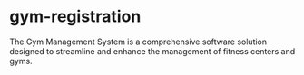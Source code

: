 # gym-registration
The Gym Management System is a comprehensive software solution designed to streamline and 
enhance the management of fitness centers and gyms.

